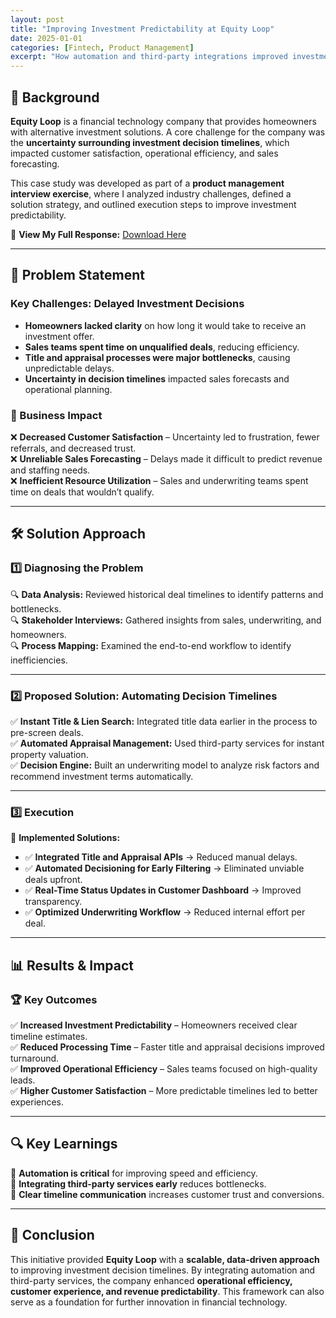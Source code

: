 ```yaml
---
layout: post
title: "Improving Investment Predictability at Equity Loop"
date: 2025-01-01
categories: [Fintech, Product Management]
excerpt: "How automation and third-party integrations improved investment decision speed and predictability at Equity Loop."
---
```


## **🏦 Background**  
**Equity Loop** is a financial technology company that provides homeowners with alternative investment solutions. A core challenge for the company was the **uncertainty surrounding investment decision timelines**, which impacted customer satisfaction, operational efficiency, and sales forecasting.

This case study was developed as part of a **product management interview exercise**, where I analyzed industry challenges, defined a solution strategy, and outlined execution steps to improve investment predictability.

📄 **View My Full Response:** [Download Here](INSERT_LINK_TO_PDF)

---

## **🚨 Problem Statement**  
### **Key Challenges: Delayed Investment Decisions**  
- **Homeowners lacked clarity** on how long it would take to receive an investment offer.
- **Sales teams spent time on unqualified deals**, reducing efficiency.
- **Title and appraisal processes were major bottlenecks**, causing unpredictable delays.
- **Uncertainty in decision timelines** impacted sales forecasts and operational planning.

### **🚨 Business Impact**  
❌ **Decreased Customer Satisfaction** – Uncertainty led to frustration, fewer referrals, and decreased trust.  
❌ **Unreliable Sales Forecasting** – Delays made it difficult to predict revenue and staffing needs.  
❌ **Inefficient Resource Utilization** – Sales and underwriting teams spent time on deals that wouldn’t qualify.  

---

## **🛠 Solution Approach**  
### **1️⃣ Diagnosing the Problem**  
🔍 **Data Analysis:** Reviewed historical deal timelines to identify patterns and bottlenecks.  
🔍 **Stakeholder Interviews:** Gathered insights from sales, underwriting, and homeowners.  
🔍 **Process Mapping:** Examined the end-to-end workflow to identify inefficiencies.

---

### **2️⃣ Proposed Solution: Automating Decision Timelines**  
✅ **Instant Title & Lien Search:** Integrated title data earlier in the process to pre-screen deals.  
✅ **Automated Appraisal Management:** Used third-party services for instant property valuation.  
✅ **Decision Engine:** Built an underwriting model to analyze risk factors and recommend investment terms automatically.  

---

### **3️⃣ Execution**  
🚀 **Implemented Solutions:**  
- ✅ **Integrated Title and Appraisal APIs** → Reduced manual delays.  
- ✅ **Automated Decisioning for Early Filtering** → Eliminated unviable deals upfront.  
- ✅ **Real-Time Status Updates in Customer Dashboard** → Improved transparency.  
- ✅ **Optimized Underwriting Workflow** → Reduced internal effort per deal.  

---

## **📊 Results & Impact**  
### **🏆 Key Outcomes**  
✅ **Increased Investment Predictability** – Homeowners received clear timeline estimates.  
✅ **Reduced Processing Time** – Faster title and appraisal decisions improved turnaround.  
✅ **Improved Operational Efficiency** – Sales teams focused on high-quality leads.  
✅ **Higher Customer Satisfaction** – More predictable timelines led to better experiences.  

---

## **🔍 Key Learnings**  
📌 **Automation is critical** for improving speed and efficiency.  
📌 **Integrating third-party services early** reduces bottlenecks.  
📌 **Clear timeline communication** increases customer trust and conversions.  

---

## **🏁 Conclusion**  
This initiative provided **Equity Loop** with a **scalable, data-driven approach** to improving investment decision timelines. By integrating automation and third-party services, the company enhanced **operational efficiency, customer experience, and revenue predictability**. This framework can also serve as a foundation for further innovation in financial technology.  
